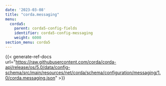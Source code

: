 ```yaml
---
date: '2023-03-08'
title: "corda.messaging"
menu:
  corda5:
    parent: corda5-config-fields
    identifier: corda5-config-messaging
    weight: 6000
section_menu: corda5
---
```


{{< generate-ref-docs url="https://raw.githubusercontent.com/corda/corda-api/release/os/5.0/data/config-schema/src/main/resources/net/corda/schema/configuration/messaging/1.0/corda.messaging.json" >}}